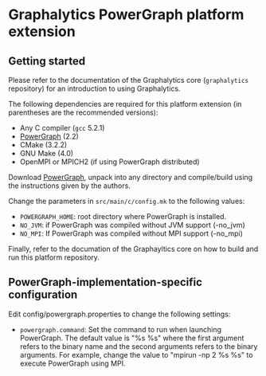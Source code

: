 # Graphalytics PowerGraph platform extension

## Getting started

Please refer to the documentation of the Graphalytics core (`graphalytics` repository) for an introduction to using Graphalytics.

The following dependencies are required for this platform extension (in parentheses are the recommended versions):

* Any C compiler (`gcc` 5.2.1)
* [PowerGraph](https://github.com/dato-code/PowerGraph) (2.2)
* CMake (3.2.2)
* GNU Make (4.0)
* OpenMPI or MPICH2 (if using PowerGraph distributed)

Download [PowerGraph](https://github.com/dato-code/PowerGraph), unpack into any directory and compile/build using the instructions given by the authors. 

Change the parameters in `src/main/c/config.mk` to the following values:

* `POWERGRAPH_HOME`: root directory where PowerGraph is installed.
* `NO_JVM`: if PowerGraph was compiled without JVM support (-no_jvm)
* `NO_MPI`: If PowerGraph was compiled without MPI support (-no_mpi)

Finally, refer to the documation of the Graphayltics core on how to build and run this platform repository.


## PowerGraph-implementation-specific configuration

Edit config/powergraph.properties to change the following settings:

 - `powergraph.command`: Set the command to run when launching PowerGraph. The default value is "%s %s" where the first argument refers to the binary name and the second arguments refers to the binary arguments. For example, change the value to "mpirun -np 2 %s %s" to execute PowerGraph using MPI.
